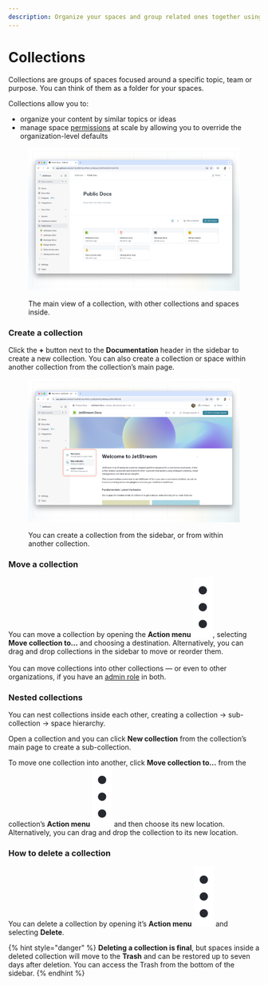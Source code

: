 ```yaml
---
description: Organize your spaces and group related ones together using collections
---
```


# Collections

Collections are groups of spaces focused around a specific topic, team or purpose. You can think of them as a folder for your spaces.

Collections allow you to:

* organize your content by similar topics or ideas
* manage space [permissions](../../../account-management/member-management/permissions-and-inheritance.md) at scale by allowing you to override the organization-level defaults

<figure><img src="../../../.gitbook/assets/editor-collection.png" alt=""><figcaption><p>The main view of a collection, with other collections and spaces inside.</p></figcaption></figure>

### Create a collection

Click the **+** button next to the **Documentation** header in the sidebar to create a new collection. You can also create a collection or space within another collection from the collection’s main page.

<figure><img src="../../../.gitbook/assets/editor-new-collection.png" alt=""><figcaption><p>You can create a collection from the sidebar, or from within another collection.</p></figcaption></figure>

### Move a collection

You can move a collection by opening the **Action menu** <img src="../../../.gitbook/assets/Actions menu.png" alt="Three vertical dots" data-size="line">, selecting **Move collection to…** and choosing a destination. Alternatively, you can drag and drop collections in the sidebar to move or reorder them.\
\
You can move collections into other collections — or even to other organizations, if you have an [admin role](../../../account-management/member-management/roles.md) in both.

### Nested collections

You can nest collections inside each other, creating a collection -> sub-collection -> space hierarchy.

Open a collection and you can click **New collection** from the collection’s main page to create a sub-collection.

To move one collection into another, click **Move collection to…** from the collection’s **Action menu** <img src="../../../.gitbook/assets/Actions menu.png" alt="Three vertical dots" data-size="line"> and then choose its new location. Alternatively, you can drag and drop the collection to its new location.

### How to delete a collection

You can delete a collection by opening it’s **Action menu** <img src="../../../.gitbook/assets/Actions menu.png" alt="Three vertical dots" data-size="line"> and selecting **Delete**.

{% hint style="danger" %}
**Deleting a collection is final**, but spaces inside a deleted collection will move to the **Trash** and can be restored up to seven days after deletion. You can access the Trash from the bottom of the sidebar.
{% endhint %}
